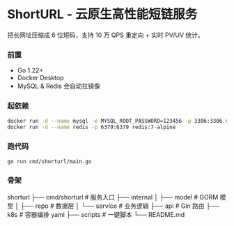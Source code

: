 # ShortURL - 云原生高性能短链服务

把长网址压缩成 6 位短码，支持 10 万 QPS 重定向 + 实时 PV/UV 统计。

### 前置
- Go 1.22+
- Docker Desktop
- MySQL & Redis 会自动拉镜像

### 起依赖
```bash
docker run -d --name mysql -e MYSQL_ROOT_PASSWORD=123456 -p 3306:3306 mysql:8
docker run -d --name redis -p 6379:6379 redis:7-alpine
```

### 跑代码

```bash
go run cmd/shorturl/main.go 
```

### 骨架

shorturl
├── cmd/shorturl        # 服务入口
├── internal
│   ├── model           # GORM 模型
│   ├── repo            # 数据层
│   └── service         # 业务逻辑
├── api                 # Gin 路由
├── k8s                 # 容器编排 yaml
├── scripts             # 一键脚本
└── README.md